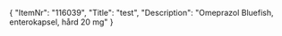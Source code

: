 {
  "ItemNr": "116039",
  "Title": "test",
  "Description": "Omeprazol Bluefish, enterokapsel, hård 20 mg"
}